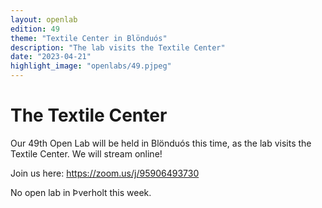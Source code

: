 ```yaml
---
layout: openlab
edition: 49
theme: "Textile Center in Blönduós"
description: "The lab visits the Textile Center"
date: "2023-04-21"
highlight_image: "openlabs/49.pjpeg"
---
```


<script>
    import CaptionedImage from "../../components/Images/CaptionedImage.svelte"
</script>

<CaptionedImage
    src="openlabs/49.jpeg"
    alt="Textile with various patterns and drafts, a person looking behind it"
    caption="Sophie Skach having fun in Blönduós"/>

# The Textile Center

Our 49th Open Lab will be held in Blönduós this time, as the lab visits the Textile Center. We will stream online!

Join us here: https://zoom.us/j/95906493730

No open lab in Þverholt this week. 

